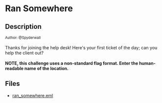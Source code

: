 # Ran Somewhere

## Description

<small>Author: @Spyderwall</small><br><br>Thanks for joining the help desk! Here's your first ticket of the day; can you help the client out?  <br><br> <b>NOTE, this challenge uses a non-standard flag format. Enter the human-readable name of the location.</b>


## Files

* [ran_somewhere.eml](<files/ran_somewhere.eml>)
